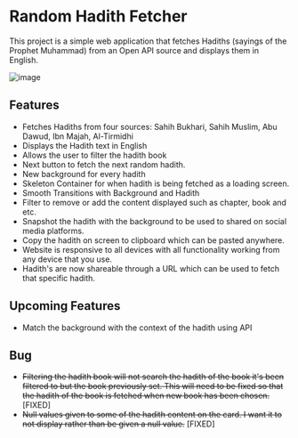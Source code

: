 # Random Hadith Fetcher

This project is a simple web application that fetches Hadiths (sayings of the Prophet Muhammad) from an Open API source and displays them in English.

![image](https://github.com/user-attachments/assets/d7ab6b27-8a47-424b-abcc-bcfaeacd6bd6)

## Features

- Fetches Hadiths from four sources: Sahih Bukhari, Sahih Muslim, Abu Dawud, Ibn Majah, Al-Tirmidhi
- Displays the Hadith text in English
- Allows the user to filter the hadith book
- Next button to fetch the next random hadith.
- New background for every hadith
- Skeleton Container for when hadith is being fetched as a loading screen.
- Smooth Transitions with Background and Hadith
- Filter to remove or add the content displayed such as chapter, book and etc.
- Snapshot the hadith with the background to be used to shared on social media platforms.
- Copy the hadith on screen to clipboard which can be pasted anywhere.
- Website is responsive to all devices with all functionality working from any device that you use.
- Hadith's are now shareable through a URL which can be used to fetch that specific hadith. 

## Upcoming Features
- Match the background with the context of the hadith using API

## Bug
- ~~Filtering the hadith book will not search the hadith of the book it's been filtered to but the book previously set. This will need to be fixed so that the hadith of the book is fetched when new book has been chosen.~~ [FIXED]
- ~~Null values given to some of the hadith content on the card. I want it to not display rather than be given a null value.~~ [FIXED]